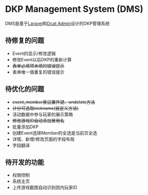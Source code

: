 # DKP Management System (DMS)
DMS是基于[Laravel](https://laravel.com)和[Dcat Admin](http://www.dcatadmin.com)设计的DKP管理系统

## 待修复的问题
- Event的显示/修改逻辑
- 修改Event以后DKP的重新计算
- ~~表单必填项未填的错误提示~~
- 表单唯一值重复的错误提示

## 待优化的问题
- ~~event_member表设置外键、ondelete方法~~
- ~~计分可选取nickname(自定义方法)~~
- 活动数据中参与玩家的展示策略
- ~~修改游戏ID自动添加曾用名~~
- 批量添加DKP
- 创建Event选择Member的全选是当前页全选
- 详情、新增/修改页面的字段布局
- 字段翻译


## 待开发的功能
- 权限控制
- 系统主页
- 上传游戏截图自动识别团内玩家ID